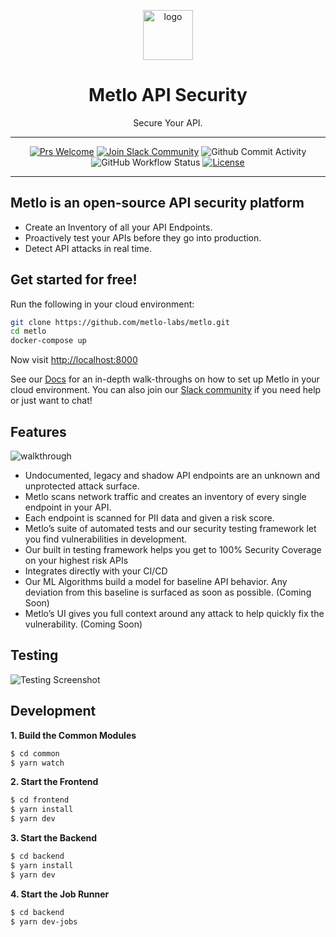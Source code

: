 <p align="center">
  <picture>
    <source media="(prefers-color-scheme: dark)" srcset="https://storage.googleapis.com/metlo-security-public-images/metlo_logo_horiz_negative%404x.png" height="80">
    <img alt="logo" src="https://storage.googleapis.com/metlo-security-public-images/metlo_logo_horiz%404x.png" height="80">
  </picture>
  <h1 align="center">Metlo API Security</h1>
  <p align="center">Secure Your API.</p>
</p>

---
<div align="center">

[![Prs Welcome](https://img.shields.io/badge/PRs-welcome-brightgreen.svg?style=shields)](http://makeapullrequest.com)
[![Join Slack Community](https://img.shields.io/badge/slack%20community-join-blue)](https://metlo.com/slack)
![Github Commit Activity](https://img.shields.io/github/commit-activity/m/metlo-labs/metlo)
![GitHub Workflow Status](https://img.shields.io/github/workflow/status/metlo-labs/metlo/build)
[![License](https://img.shields.io/badge/license-MIT-brightgreen)](/LICENSE)

</div>

---

## Metlo is an open-source API security platform
* Create an Inventory of all your API Endpoints.
* Proactively test your APIs before they go into production.
* Detect API attacks in real time.

## Get started for free!

Run the following in your cloud environment:

```bash
git clone https://github.com/metlo-labs/metlo.git
cd metlo
docker-compose up
```

Now visit [http://localhost:8000](http://localhost:8000)

See our [Docs](https://docs.metlo.com/docs) for an in-depth walk-throughs on how to set up Metlo in your cloud environment. You can also join our [Slack community](https://metlo.com/slack) if you need help or just want to chat!

## Features
![walkthrough](https://storage.googleapis.com/metlo-security-public-images/walkthrough.gif)

* Undocumented, legacy and shadow API endpoints are an unknown and unprotected attack surface.
* Metlo scans network traffic and creates an inventory of every single endpoint in your API.
* Each endpoint is scanned for PII data and given a risk score.
* Metlo’s suite of automated tests and our security testing framework let you find vulnerabilities in development.
* Our built in testing framework helps you get to 100% Security Coverage on your highest risk APIs
* Integrates directly with your CI/CD
* Our ML Algorithms build a model for baseline API behavior. Any deviation from this baseline is surfaced as soon as possible. (Coming Soon)
* Metlo’s UI gives you full context around any attack to help quickly fix the vulnerability. (Coming Soon)

## Testing
![Testing Screenshot](https://storage.googleapis.com/metlo-security-public-images/testing.png)

## Development

**1. Build the Common Modules**

```bash
$ cd common
$ yarn watch
```

**2. Start the Frontend**

```bash
$ cd frontend
$ yarn install
$ yarn dev
```

**3. Start the Backend**

```bash
$ cd backend
$ yarn install
$ yarn dev
```

**4. Start the Job Runner**

```bash
$ cd backend
$ yarn dev-jobs
```
